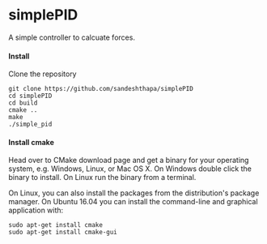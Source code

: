 # simplePID

A simple controller to calcuate forces. 

#### Install 
Clone the repository 

```
git clone https://github.com/sandeshthapa/simplePID
cd simplePID 
cd build 
cmake ..
make 
./simple_pid
```

#### Install cmake 
Head over to CMake download page and get a binary for your operating system, e.g. Windows, Linux, or Mac OS X. On Windows double click the binary to install. On Linux run the binary from a terminal.

On Linux, you can also install the packages from the distribution's package manager. On Ubuntu 16.04 you can install the command-line and graphical application with:


```
sudo apt-get install cmake
sudo apt-get install cmake-gui
```